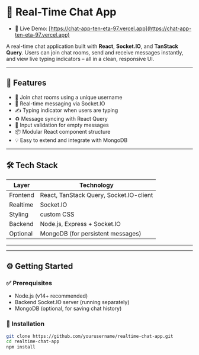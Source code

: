 # 💬 Real-Time Chat App

- 🔸 Live Demo: [https://chat-app-ten-eta-97.vercel.app](https://chat-app-ten-eta-97.vercel.app)

A real-time chat application built with **React**, **Socket.IO**, and **TanStack Query**. Users can join chat rooms, send and receive messages instantly, and view live typing indicators – all in a clean, responsive UI.

---

## 🚀 Features

- 🔗 Join chat rooms using a unique username
- 💬 Real-time messaging via Socket.IO
- ✍️ Typing indicator when users are typing
- ♻️ Message syncing with React Query 
- 🧼 Input validation for empty messages
- 📦 Modular React component structure
- 💡 Easy to extend and integrate with MongoDB

---

## 🛠 Tech Stack

| Layer     | Technology                          |
|-----------|-------------------------------------|
| Frontend  | React, TanStack Query, Socket.IO-client |
| Realtime  | Socket.IO                           |
| Styling   |  custom CSS          |
| Backend   | Node.js, Express + Socket.IO        |
| Optional  | MongoDB (for persistent messages)   |

---

---

## ⚙️ Getting Started

### ✅ Prerequisites

- Node.js (v14+ recommended)
- Backend Socket.IO server (running separately)
- MongoDB (optional, for saving chat history)

### 🚀 Installation

```bash
git clone https://github.com/yourusername/realtime-chat-app.git
cd realtime-chat-app
npm install


